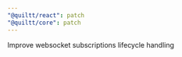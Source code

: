 ```yaml
---
"@quiltt/react": patch
"@quiltt/core": patch
---
```


Improve websocket subscriptions lifecycle handling
